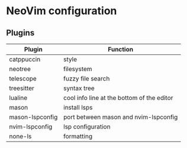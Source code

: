 # NeoVim configuration 

## Plugins

| Plugin | Function |
| ------ | -------- |
| catppuccin | style |
| neotree | filesystem |
| telescope | fuzzy file search |
| treesitter | syntax tree |
| lualine | cool info line at the bottom of the editor |
| mason | install lsps |
| mason-lspconfig | port between mason and nvim-lspconfig |
| nvim-lspconfig | lsp configuration |
| none-ls | formatting |

